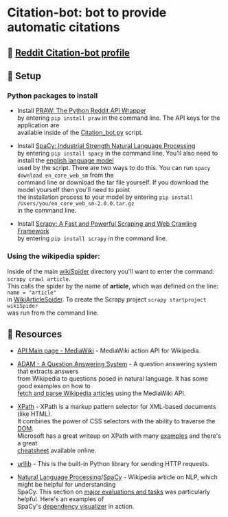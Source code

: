 # Citation-bot: bot to provide automatic citations

## :see_no_evil: [Reddit Citation-bot profile](https://www.reddit.com/user/Citation-bot/)

## :wrench: Setup
### Python packages to install
- Install [PRAW: The Python Reddit API Wrapper](https://praw.readthedocs.io/en/latest/)</br>
  by entering `pip install praw` in the command line. The API keys for the application are</br>
  available inside of the [Citation_bot.py](Citation_bot.py) script.
  
- Install [SpaCy: Industrial Strength Natural Language Processing](https://spacy.io/)</br>
  by entering `pip install spacy` in the command line. You'll also need to install the [english language model](https://github.com/explosion/spacy-models/releases//tag/en_core_web_sm-2.0.0)</br>
  used by the script. There are two ways to do this. You can run `spacy download en_core_web_sm` from the</br>
  command line or download the tar file yourself. If you download the model yourself then you'll need to point</br>
  the installation process to your model by entering `pip install /Users/you/en_core_web_sm-2.0.0.tar.gz`</br> 
  in the command line.
 
- Install [Scrapy: A Fast and Powerful Scraping and Web Crawling Framework](https://scrapy.org/)<br>
  by entering `pip install scrapy` in the command line.

### Using the wikipedia spider:
Inside of the main [wikiSpider](wikiSpider) directory you'll want to enter the command: `scrapy crawl article`.</br>
This calls the spider by the name of **article**, which was defined on the line: `name = "article"`</br> 
in [WikiArticleSpider](/wikiSpider/wikiSpider/spiders/WikiArticleSpider.py). To create the Scrapy project `scrapy startproject wikiSpider`</br>
was run from the command line.

## :book: Resources
- [API:Main page - MediaWiki](https://www.mediawiki.org/wiki/API:Main_page) - MediaWiki action API for Wikipedia.

- [ADAM - A Question Answering System](https://github.com/5hirish/adam_qas) - A question answering system that extracts answers</br>
  from Wikipedia to questions posed in natural language. It has some good examples on how to</br>
  [fetch and parse Wikipedia articles](https://github.com/5hirish/adam_qas/tree/master/qas/wiki) using the MediaWiki API.

- [XPath](https://en.wikipedia.org/wiki/XPath) - XPath is a markup pattern selector for XML-based documents (like HTML).</br>
  It combines the power of CSS selectors with the ability to traverse the [DOM](https://en.wikipedia.org/wiki/Document_Object_Model).</br>
  Microsoft has a great writeup on XPath with many [examples](https://msdn.microsoft.com/en-us/library/ms256086(v=vs.110).aspx) and there's
  a great </br> [cheatsheet](https://devhints.io/xpath) available online.
 
- [urllib](https://docs.python.org/3/library/urllib.html) - This is the built-in Python library for sending HTTP requests.

- [Natural Language Processing](https://en.wikipedia.org/wiki/Natural_language_processing)/[SpaCy](https://spacy.io/) - Wikipedia article on NLP, which might be helpful for understanding</br>
  SpaCy. This section on [major evaluations and tasks](https://en.wikipedia.org/wiki/Natural_language_processing#Major_evaluations_and_tasks) was particularly helpful. Here's an examples of</br>
  SpaCy's [dependency visualizer](https://spacy.io/usage/visualizers) in action.
